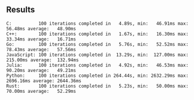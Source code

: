 ## Results

    C:          100 iterations completed in   4.89s, min:   46.91ms max:   56.48ms average:   48.90ms
    C++:        100 iterations completed in   1.67s, min:   16.30ms max:   33.34ms average:   16.71ms
    Go:         100 iterations completed in   5.76s, min:   52.52ms max:   78.43ms average:   57.56ms
    JavaScript: 100 iterations completed in  13.29s, min:  127.00ms max:  215.00ms average:  132.94ms
    Julia:      100 iterations completed in   4.92s, min:   46.53ms max:   90.20ms average:   49.21ms
    Python:     100 iterations completed in 264.44s, min: 2632.29ms max: 2696.16ms average: 2644.36ms
    Rust:       100 iterations completed in   5.23s, min:   50.00ms max:   70.00ms average:   52.29ms

